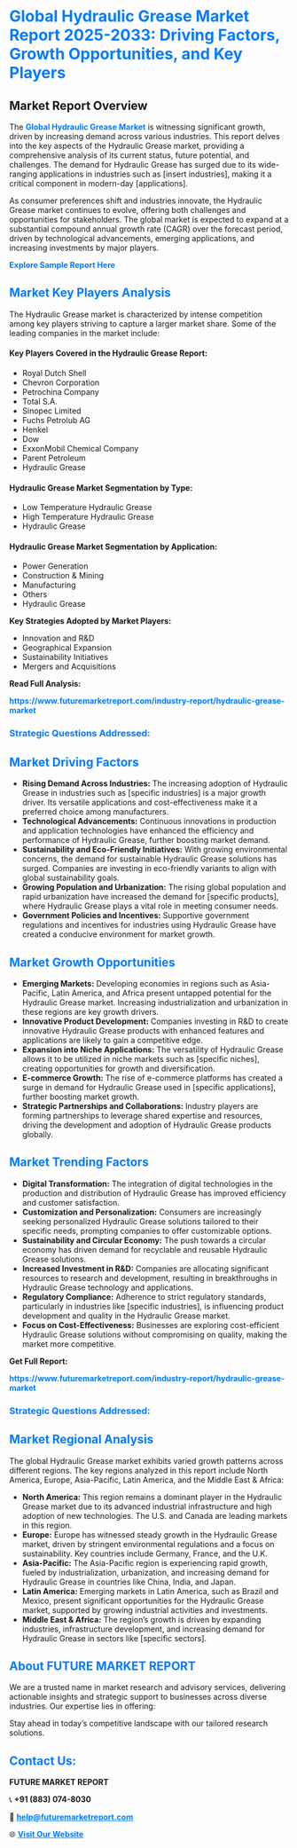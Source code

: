 <h1 style="color: #007BFF;">Global Hydraulic Grease Market Report 2025-2033: Driving Factors, Growth Opportunities, and Key Players</h1>

<section id="overview">
<h2>Market Report Overview</h2>
<p>The <a href="https://www.futuremarketreport.com/industry-report/hydraulic-grease-market" style="color: #007BFF; text-decoration: none;"><strong>Global Hydraulic Grease Market</strong></a> is witnessing significant growth, driven by increasing demand across various industries. This report delves into the key aspects of the Hydraulic Grease market, providing a comprehensive analysis of its current status, future potential, and challenges. The demand for Hydraulic Grease has surged due to its wide-ranging applications in industries such as [insert industries], making it a critical component in modern-day [applications].</p>
<p>As consumer preferences shift and industries innovate, the Hydraulic Grease market continues to evolve, offering both challenges and opportunities for stakeholders. The global market is expected to expand at a substantial compound annual growth rate (CAGR) over the forecast period, driven by technological advancements, emerging applications, and increasing investments by major players.</p>
</section>

<section id="overview">
<p><a href="https://www.futuremarketreport.com/request-sample/reportId=96927" style="color: #007BFF; text-decoration: none;"><strong>Explore Sample Report Here</strong></a></p>
</section>

<section id="key-players">
<h2 style="color: #007BFF;">Market Key Players Analysis</h2>
<p>The Hydraulic Grease market is characterized by intense competition among key players striving to capture a larger market share. Some of the leading companies in the market include:</p>
<h4>Key Players Covered in the Hydraulic Grease Report:</h4>
<ul><li>Royal Dutch Shell</li><li>Chevron Corporation</li><li>Petrochina Company</li><li>Total S.A.</li><li>Sinopec Limited</li><li>Fuchs Petrolub AG</li><li>Henkel</li><li>Dow</li><li>ExxonMobil Chemical Company</li><li>Parent Petroleum</li><li>Hydraulic Grease</li></ul>
<h4>Hydraulic Grease Market Segmentation by Type:</h4>
<ul><li>Low Temperature Hydraulic Grease</li><li>High Temperature Hydraulic Grease</li><li>Hydraulic Grease</li></ul>

<h4>Hydraulic Grease Market Segmentation by Application:</h4>
<ul><li>Power Generation</li><li>Construction &amp; Mining</li><li>Manufacturing</li><li>Others</li><li>Hydraulic Grease</li></ul>
<p><strong>Key Strategies Adopted by Market Players:</strong></p>
<ul>
<li>Innovation and R&D</li>
<li>Geographical Expansion</li>
<li>Sustainability Initiatives</li>
<li>Mergers and Acquisitions</li>
</ul>
</section>

<section>
<p><strong>Read Full Analysis: </strong></p><a href="https://www.futuremarketreport.com/industry-report/hydraulic-grease-market" style="color: #007BFF; text-decoration: none;"><strong>https://www.futuremarketreport.com/industry-report/hydraulic-grease-market</strong></a>
<h3 style="color: #007BFF;">Strategic Questions Addressed:</h3>
</section>

<section id="driving-factors">
<h2 style="color: #007BFF;">Market Driving Factors</h2>
<ul>
<li><strong>Rising Demand Across Industries:</strong> The increasing adoption of Hydraulic Grease in industries such as [specific industries] is a major growth driver. Its versatile applications and cost-effectiveness make it a preferred choice among manufacturers.</li>
<li><strong>Technological Advancements:</strong> Continuous innovations in production and application technologies have enhanced the efficiency and performance of Hydraulic Grease, further boosting market demand.</li>
<li><strong>Sustainability and Eco-Friendly Initiatives:</strong> With growing environmental concerns, the demand for sustainable Hydraulic Grease solutions has surged. Companies are investing in eco-friendly variants to align with global sustainability goals.</li>
<li><strong>Growing Population and Urbanization:</strong> The rising global population and rapid urbanization have increased the demand for [specific products], where Hydraulic Grease plays a vital role in meeting consumer needs.</li>
<li><strong>Government Policies and Incentives:</strong> Supportive government regulations and incentives for industries using Hydraulic Grease have created a conducive environment for market growth.</li>
</ul>
</section>

<section id="growth-opportunities">
<h2 style="color: #007BFF;">Market Growth Opportunities</h2>
<ul>
<li><strong>Emerging Markets:</strong> Developing economies in regions such as Asia-Pacific, Latin America, and Africa present untapped potential for the Hydraulic Grease market. Increasing industrialization and urbanization in these regions are key growth drivers.</li>
<li><strong>Innovative Product Development:</strong> Companies investing in R&D to create innovative Hydraulic Grease products with enhanced features and applications are likely to gain a competitive edge.</li>
<li><strong>Expansion into Niche Applications:</strong> The versatility of Hydraulic Grease allows it to be utilized in niche markets such as [specific niches], creating opportunities for growth and diversification.</li>
<li><strong>E-commerce Growth:</strong> The rise of e-commerce platforms has created a surge in demand for Hydraulic Grease used in [specific applications], further boosting market growth.</li>
<li><strong>Strategic Partnerships and Collaborations:</strong> Industry players are forming partnerships to leverage shared expertise and resources, driving the development and adoption of Hydraulic Grease products globally.</li>
</ul>
</section>

<section id="trending-factors">
<h2 style="color: #007BFF;">Market Trending Factors</h2>
<ul>
<li><strong>Digital Transformation:</strong> The integration of digital technologies in the production and distribution of Hydraulic Grease has improved efficiency and customer satisfaction.</li>
<li><strong>Customization and Personalization:</strong> Consumers are increasingly seeking personalized Hydraulic Grease solutions tailored to their specific needs, prompting companies to offer customizable options.</li>
<li><strong>Sustainability and Circular Economy:</strong> The push towards a circular economy has driven demand for recyclable and reusable Hydraulic Grease solutions.</li>
<li><strong>Increased Investment in R&D:</strong> Companies are allocating significant resources to research and development, resulting in breakthroughs in Hydraulic Grease technology and applications.</li>
<li><strong>Regulatory Compliance:</strong> Adherence to strict regulatory standards, particularly in industries like [specific industries], is influencing product development and quality in the Hydraulic Grease market.</li>
<li><strong>Focus on Cost-Effectiveness:</strong> Businesses are exploring cost-efficient Hydraulic Grease solutions without compromising on quality, making the market more competitive.</li>
</ul>
</section>

<section>
<p><strong>Get Full Report: </strong></p><a href="https://www.futuremarketreport.com/industry-report/hydraulic-grease-market" style="color: #007BFF; text-decoration: none;"><strong>https://www.futuremarketreport.com/industry-report/hydraulic-grease-market</strong></a>
<h3 style="color: #007BFF;">Strategic Questions Addressed:</h3>
</section>


<section id="regional-analysis">
<h2 style="color: #007BFF;">Market Regional Analysis</h2>
<p>The global Hydraulic Grease market exhibits varied growth patterns across different regions. The key regions analyzed in this report include North America, Europe, Asia-Pacific, Latin America, and the Middle East & Africa:</p>
<ul>
<li><strong>North America:</strong> This region remains a dominant player in the Hydraulic Grease market due to its advanced industrial infrastructure and high adoption of new technologies. The U.S. and Canada are leading markets in this region.</li>
<li><strong>Europe:</strong> Europe has witnessed steady growth in the Hydraulic Grease market, driven by stringent environmental regulations and a focus on sustainability. Key countries include Germany, France, and the U.K.</li>
<li><strong>Asia-Pacific:</strong> The Asia-Pacific region is experiencing rapid growth, fueled by industrialization, urbanization, and increasing demand for Hydraulic Grease in countries like China, India, and Japan.</li>
<li><strong>Latin America:</strong> Emerging markets in Latin America, such as Brazil and Mexico, present significant opportunities for the Hydraulic Grease market, supported by growing industrial activities and investments.</li>
<li><strong>Middle East & Africa:</strong> The region’s growth is driven by expanding industries, infrastructure development, and increasing demand for Hydraulic Grease in sectors like [specific sectors].</li>
</ul>
</section>

<footer>
<h2 style="color: #007BFF;">About FUTURE MARKET REPORT</h2>
<p>We are a trusted name in market research and advisory services, delivering actionable insights and strategic support to businesses across diverse industries. Our expertise lies in offering:</p>

<p>Stay ahead in today’s competitive landscape with our tailored research solutions.</p>

<h2 style="color: #007BFF;">Contact Us:</h2>
<p><strong>FUTURE MARKET REPORT</strong></p>
<p>📞 <strong>+91 (883) 074-8030</strong></p>
<p>📧 <strong><a href="mailto:help@futuremarketreport.com" style="color: #007BFF;">help@futuremarketreport.com</a></strong></p>
<p>🌐 <strong><a href="https://www.futuremarketreport.com/" style="color: #007BFF;">Visit Our Website</a></strong></p>
</footer>